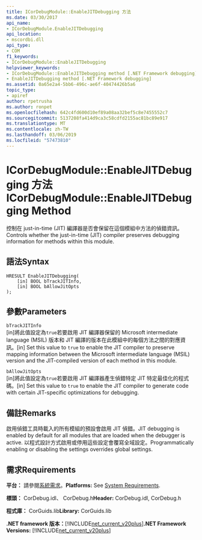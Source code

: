 ```yaml
---
title: ICorDebugModule::EnableJITDebugging 方法
ms.date: 03/30/2017
api_name:
- ICorDebugModule.EnableJITDebugging
api_location:
- mscordbi.dll
api_type:
- COM
f1_keywords:
- ICorDebugModule::EnableJITDebugging
helpviewer_keywords:
- ICorDebugModule::EnableJITDebugging method [.NET Framework debugging]
- EnableJITDebugging method [.NET Framework debugging]
ms.assetid: 0a65e2a4-5bb6-496c-ae6f-40474426b5a6
topic_type:
- apiref
author: rpetrusha
ms.author: ronpet
ms.openlocfilehash: 642c4fd600d10ef89a08aa32bef5c8e7455552c7
ms.sourcegitcommit: 5137208fa414d9ca3c58cdfd2155ac81bc89e917
ms.translationtype: MT
ms.contentlocale: zh-TW
ms.lasthandoff: 03/06/2019
ms.locfileid: "57473810"
---
```

# <a name="icordebugmoduleenablejitdebugging-method"></a><span data-ttu-id="b847e-102">ICorDebugModule::EnableJITDebugging 方法</span><span class="sxs-lookup"><span data-stu-id="b847e-102">ICorDebugModule::EnableJITDebugging Method</span></span>
<span data-ttu-id="b847e-103">控制在 just-in-time (JIT) 編譯器是否會保留在這個模組中方法的偵錯資訊。</span><span class="sxs-lookup"><span data-stu-id="b847e-103">Controls whether the just-in-time (JIT) compiler preserves debugging information for methods within this module.</span></span>  
  
## <a name="syntax"></a><span data-ttu-id="b847e-104">語法</span><span class="sxs-lookup"><span data-stu-id="b847e-104">Syntax</span></span>  
  
```  
HRESULT EnableJITDebugging(  
    [in] BOOL bTrackJITInfo,  
    [in] BOOL bAllowJitOpts  
);  
```  
  
## <a name="parameters"></a><span data-ttu-id="b847e-105">參數</span><span class="sxs-lookup"><span data-stu-id="b847e-105">Parameters</span></span>  
 `bTrackJITInfo`  
 <span data-ttu-id="b847e-106">[in]將此值設定為`true`若要啟用 JIT 編譯器保留的 Microsoft intermediate language (MSIL) 版本和 JIT 編譯的版本在此模組中的每個方法之間的對應資訊。</span><span class="sxs-lookup"><span data-stu-id="b847e-106">[in] Set this value to `true` to enable the JIT compiler to preserve mapping information between the Microsoft intermediate language (MSIL) version and the JIT-compiled version of each method in this module.</span></span>  
  
 `bAllowJitOpts`  
 <span data-ttu-id="b847e-107">[in]將此值設定為`true`若要啟用 JIT 編譯器產生偵錯特定 JIT 特定最佳化的程式碼。</span><span class="sxs-lookup"><span data-stu-id="b847e-107">[in] Set this value to `true` to enable the JIT compiler to generate code with certain JIT-specific optimizations for debugging.</span></span>  
  
## <a name="remarks"></a><span data-ttu-id="b847e-108">備註</span><span class="sxs-lookup"><span data-stu-id="b847e-108">Remarks</span></span>  
 <span data-ttu-id="b847e-109">啟用偵錯工具時載入的所有模組的預設會啟用 JIT 偵錯。</span><span class="sxs-lookup"><span data-stu-id="b847e-109">JIT debugging is enabled by default for all modules that are loaded when the debugger is active.</span></span> <span data-ttu-id="b847e-110">以程式設計方式啟用或停用這些設定會覆寫全域設定。</span><span class="sxs-lookup"><span data-stu-id="b847e-110">Programmatically enabling or disabling the settings overrides global settings.</span></span>  
  
## <a name="requirements"></a><span data-ttu-id="b847e-111">需求</span><span class="sxs-lookup"><span data-stu-id="b847e-111">Requirements</span></span>  
 <span data-ttu-id="b847e-112">**平台：** 請參閱[系統需求](../../../../docs/framework/get-started/system-requirements.md)。</span><span class="sxs-lookup"><span data-stu-id="b847e-112">**Platforms:** See [System Requirements](../../../../docs/framework/get-started/system-requirements.md).</span></span>  
  
 <span data-ttu-id="b847e-113">**標頭：** CorDebug.idl、 CorDebug.h</span><span class="sxs-lookup"><span data-stu-id="b847e-113">**Header:** CorDebug.idl, CorDebug.h</span></span>  
  
 <span data-ttu-id="b847e-114">**程式庫：** CorGuids.lib</span><span class="sxs-lookup"><span data-stu-id="b847e-114">**Library:** CorGuids.lib</span></span>  
  
 <span data-ttu-id="b847e-115">**.NET framework 版本：**[!INCLUDE[net_current_v20plus](../../../../includes/net-current-v20plus-md.md)]</span><span class="sxs-lookup"><span data-stu-id="b847e-115">**.NET Framework Versions:** [!INCLUDE[net_current_v20plus](../../../../includes/net-current-v20plus-md.md)]</span></span>
